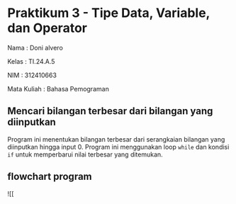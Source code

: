 # Praktikum 3 - Tipe Data, Variable, dan Operator

Nama : Doni alvero

Kelas : TI.24.A.5

NIM : 312410663

Mata Kuliah : Bahasa Pemograman

## Mencari bilangan terbesar dari bilangan yang diinputkan
Program ini menentukan bilangan terbesar dari serangkaian bilangan yang diinputkan hingga input 0. Program ini menggunakan loop `while` dan kondisi `if` untuk memperbarui nilai terbesar yang ditemukan.

## flowchart program 
![[

